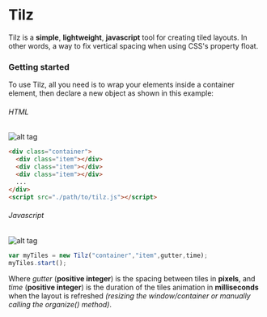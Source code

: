# Tilz
Tilz is a **simple**, **lightweight**, **javascript** tool for creating tiled layouts. In other words, a way to fix vertical spacing when using CSS's property float.
### Getting started
To use Tilz, all you need is to wrap your elements inside a container element, then declare a new object as shown in this example:
###### HTML
![alt tag](https://cloud.githubusercontent.com/assets/15676122/10978603/bf8635f2-83ef-11e5-9849-67c48976e58a.png)
```html
<div class="container">
  <div class="item"></div>
  <div class="item"></div>
  <div class="item"></div>
  ...
</div>
<script src="./path/to/tilz.js"></script>
```
###### Javascript
![alt tag](https://cloud.githubusercontent.com/assets/15676122/10978604/bfafd894-83ef-11e5-8880-9b3de56be4aa.png)
```javascript
var myTiles = new Tilz("container","item",gutter,time);
myTiles.start();
```
Where *gutter* (**positive integer**) is the spacing between tiles in **pixels**, and *time* (**positive integer**) is the duration of the tiles animation in **milliseconds** when the layout is refreshed *(resizing the window/container or manually calling the organize() method)*.
